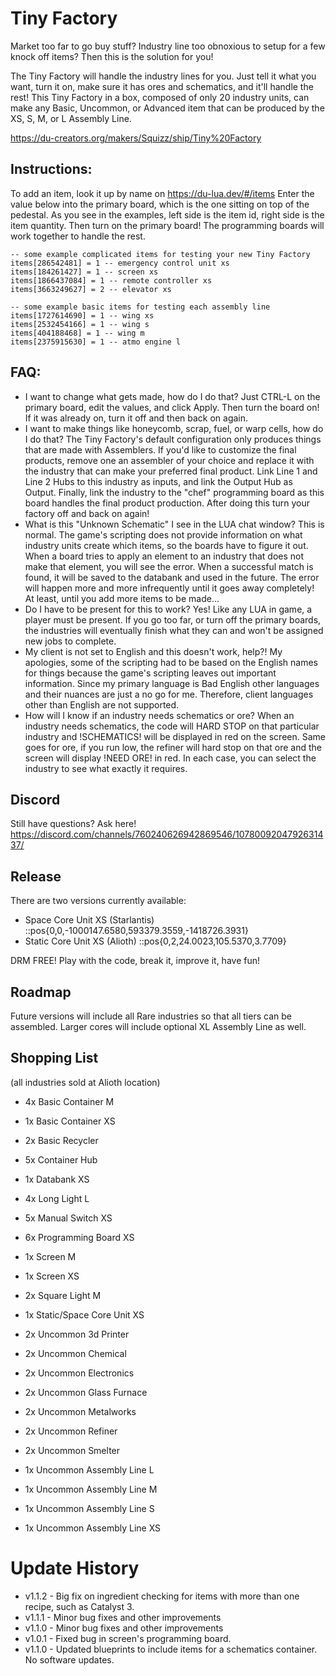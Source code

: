 # Tiny Factory

Market too far to go buy stuff? Industry line too obnoxious to setup for a few knock off items? Then this is the solution for you!

The Tiny Factory will handle the industry lines for you. Just tell it what you want, turn it on, make sure it has ores and schematics, and it'll handle the rest! This Tiny Factory in a box, composed of only 20 industry units, can make any Basic, Uncommon, or Advanced item that can be produced by the XS, S, M, or L Assembly Line.

https://du-creators.org/makers/Squizz/ship/Tiny%20Factory

## Instructions:

To add an item, look it up by name on https://du-lua.dev/#/items
Enter the value below into the primary board, which is the one sitting on top of the pedestal. As you see in the examples, left side is the item id, right side is the item quantity. Then turn on the primary board! The programming boards will work together to handle the rest.

    -- some example complicated items for testing your new Tiny Factory
    items[286542481] = 1 -- emergency control unit xs
    items[184261427] = 1 -- screen xs
    items[1866437084] = 1 -- remote controller xs
    items[3663249627] = 2 -- elevator xs

    -- some example basic items for testing each assembly line
    items[1727614690] = 1 -- wing xs
    items[2532454166] = 1 -- wing s
    items[404188468] = 1 -- wing m
    items[2375915630] = 1 -- atmo engine l

## FAQ:
* I want to change what gets made, how do I do that? Just CTRL-L on the primary board, edit the values, and click Apply. Then turn the board on! If it was already on, turn it off and then back on again.
* I want to make things like honeycomb, scrap, fuel, or warp cells, how do I do that? The Tiny Factory's default configuration only produces things that are made with Assemblers. If you'd like to customize the final products, remove one an assembler of your choice and replace it with the industry that can make your preferred final product. Link Line 1 and Line 2 Hubs to this industry as inputs, and link the Output Hub as Output. Finally, link the industry to the "chef" programming board as this board handles the final product production. After doing this turn your factory off and back on again!
* What is this "Unknown Schematic" I see in the LUA chat window? This is normal. The game's scripting does not provide information on what industry units create which items, so the boards have to figure it out. When a board tries to apply an element to an industry that does not make that element, you will see the error. When a successful match is found, it will be saved to the databank and used in the future. The error will happen more and more infrequently until it goes away completely! At least, until you add more items to be made...
* Do I have to be present for this to work? Yes! Like any LUA in game, a player must be present. If you go too far, or turn off the primary boards, the industries will eventually finish what they can and won't be assigned new jobs to complete.
* My client is not set to English and this doesn't work, help?! My apologies, some of the scripting had to be based on the English names for things because the game's scripting leaves out important information. Since my primary language is Bad English other languages and their nuances are just a no go for me. Therefore, client languages other than English are not supported.
* How will I know if an industry needs schematics or ore? When an industry needs schematics, the code will HARD STOP on that particular industry and !SCHEMATICS! will be displayed in red on the screen. Same goes for ore, if you run low, the refiner will hard stop on that ore and the screen will display !NEED ORE! in red. In each case, you can select the industry to see what exactly it requires.

## Discord

Still have questions? Ask here! https://discord.com/channels/760240626942869546/1078009204792631437/

## Release

There are two versions currently available:

* Space Core Unit XS (Starlantis) ::pos{0,0,-1000147.6580,593379.3559,-1418726.3931}
* Static Core Unit XS (Alioth) ::pos{0,2,24.0023,105.5370,3.7709}

DRM FREE! Play with the code, break it, improve it, have fun!

## Roadmap

Future versions will include all Rare industries so that all tiers can be assembled. Larger cores will include optional XL Assembly Line as well.

## Shopping List 

(all industries sold at Alioth location)

* 4x Basic Container M
* 1x Basic Container XS
* 2x Basic Recycler
* 5x Container Hub
* 1x Databank XS
* 4x Long Light L
* 5x Manual Switch XS
* 6x Programming Board XS
* 1x Screen M
* 1x Screen XS
* 2x Square Light M
* 1x Static/Space Core Unit XS

* 2x Uncommon 3d Printer
* 2x Uncommon Chemical
* 2x Uncommon Electronics
* 2x Uncommon Glass Furnace
* 2x Uncommon Metalworks
* 2x Uncommon Refiner
* 2x Uncommon Smelter

* 1x Uncommon Assembly Line L
* 1x Uncommon Assembly Line M
* 1x Uncommon Assembly Line S
* 1x Uncommon Assembly Line XS

# Update History

* v1.1.2 - Big fix on ingredient checking for items with more than one recipe, such as Catalyst 3.
* v1.1.1 - Minor bug fixes and other improvements
* v1.1.0 - Minor bug fixes and other improvements
* v1.0.1 - Fixed bug in screen's programming board.
* v1.1.0 - Updated blueprints to include items for a schematics container. No software updates.
